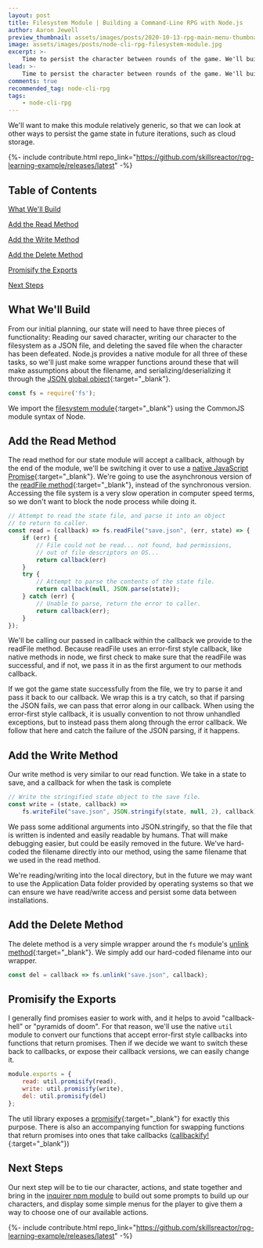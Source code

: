 ```yaml
---
layout: post
title: Filesystem Module | Building a Command-Line RPG with Node.js
author: Aaron Jewell
preview_thumbnail: assets/images/posts/2020-10-13-rpg-main-menu-thumbnail.jpg
image: assets/images/posts/node-cli-rpg-filesystem-module.jpg
excerpt: >-
    Time to persist the character between rounds of the game. We'll build a state module using the native Node.js "fs" module.
lead: >-
    Time to persist the character between rounds of the game. We'll build a state module using the native Node.js "fs" module.
comments: true
recommended_tag: node-cli-rpg
tags:
    - node-cli-rpg
---
```


We'll want to make this module relatively generic, so that we can look at other ways to persist the game state in future iterations, such as cloud storage.

{%- include contribute.html repo_link="https://github.com/skillsreactor/rpg-learning-example/releases/latest" -%}

## Table of Contents

[What We'll Build](#what-well-build)

[Add the Read Method](#add-the-read-method)

[Add the Write Method](#add-the-write-method)

[Add the Delete Method](#add-the-delete-method)

[Promisify the Exports](#promisify-the-exports)

[Next Steps](#next-steps)

## What We'll Build

From our initial planning, our state will need to have three pieces of functionality: Reading our saved character, writing our character to the filesystem as a JSON file, and deleting the saved file when the character has been defeated. Node.js provides a native module for all three of these tasks, so we'll just make some wrapper functions around these that will make assumptions about the filename, and serializing/deserializing it through the [JSON global object](https://developer.mozilla.org/en-US/docs/Web/JavaScript/Reference/Global_Objects/JSON){:target="_blank"}.

```javascript
const fs = require('fs');
```

We import the [filesystem module](https://nodejs.org/dist/latest-v14.x/docs/api/fs.html){:target="_blank"} using the CommonJS module syntax of Node.

## Add the Read Method

The read method for our state module will accept a callback, although by the end of the module, we'll be switching it over to use a [native JavaScript Promise](https://developer.mozilla.org/en-US/docs/Web/JavaScript/Guide/Using_promises){:target="_blank"}. We're going to use the asynchronous version of the [readFile method](https://nodejs.org/dist/latest-v14.x/docs/api/fs.html#fs_fs_readfile_path_options_callback){:target="_blank"}, instead of the synchronous version. Accessing the file system is a very slow operation in computer speed terms, so we don't want to block the node process while doing it. 

```javascript
// Attempt to read the state file, and parse it into an object
// to return to caller.
const read = (callback) => fs.readFile("save.json", (err, state) => {
    if (err) {
        // File could not be read... not found, bad permissions,
        // out of file descriptors on OS...
        return callback(err)
    }
    try {
        // Attempt to parse the contents of the state file.
        return callback(null, JSON.parse(state));
    } catch (err) {
        // Unable to parse, return the error to caller.
        return callback(err);
    }
});
```

We'll be calling our passed in callback within the callback we provide to the readFile method. Because readFile uses an error-first style callback, like native methods in node, we first check to make sure that the readFile was successful, and if not, we pass it in as the first argument to our methods callback.

If we got the game state successfully from the file, we try to parse it and pass it back to our callback. We wrap this is a try catch, so that if parsing the JSON fails, we can pass that error along in our callback. When using the error-first style callback, it is usually convention to not throw unhandled exceptions, but to instead pass them along through the error callback. We follow that here and catch the failure of the JSON parsing, if it happens.

## Add the Write Method

Our write method is very similar to our read function. We take in a state to save, and a callback for when the task is complete

```javascript
// Write the stringified state object to the save file.
const write = (state, callback) =>
    fs.writeFile("save.json", JSON.stringify(state, null, 2), callback);
```

We pass some additional arguments into JSON.stringify, so that the file that is written is indented and easily readable by humans. That will make debugging easier, but could be easily removed in the future. We've hard-coded the filename directly into our method, using the same filename that we used in the read method.

We're reading/writing into the local directory, but in the future we may want to use the Application Data folder provided by operating systems so that we can ensure we have read/write access and persist some data between installations.

## Add the Delete Method

The delete method is a very simple wrapper around the `fs` module's [unlink method](https://nodejs.org/dist/latest-v14.x/docs/api/fs.html#fs_fs_unlink_path_callback){:target="_blank"}. We simply add our hard-coded filename into our wrapper.

```javascript
const del = callback => fs.unlink("save.json", callback);
```

## Promisify the Exports

I generally find promises easier to work with, and it helps to avoid "callback-hell" or "pyramids of doom". For that reason, we'll use the native `util` module to convert our functions that accept error-first style callbacks into functions that return promises. Then if we decide we want to switch these back to callbacks, or expose their callback versions, we can easily change it.

```javascript
module.exports = {
    read: util.promisify(read),
    write: util.promisify(write),
    del: util.promisify(del)
};
```

The util library exposes a [promisify](https://nodejs.org/dist/latest-v14.x/docs/api/util.html#util_util_promisify_original){:target="_blank"} for exactly this purpose. There is also an accompanying function for swapping functions that return promises into ones that take callbacks ([callbackify!](https://nodejs.org/dist/latest-v14.x/docs/api/util.html#util_util_callbackify_original){:target="_blank"})

## Next Steps

Our next step will be to tie our character, actions, and state together and bring in the [inquirer npm module](https://www.npmjs.com/package/inquirer) to build out some prompts to build up our characters, and display some simple menus for the player to give them a way to choose one of our available actions.

{%- include contribute.html repo_link="https://github.com/skillsreactor/rpg-learning-example/releases/latest" -%}